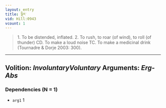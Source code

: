 ```yaml
---
layout: entry
title: ལྡིར་
vid: Hill:0943
vcount: 1
---
```

> 1\. To be distended, inflated\. 2\. To rush, to roar (of wind), to roll (of thunder) CD\. To make a loud noise TC\. To make a medicinal drink (Tournadre & Dorje 2003: 300)\.

---
Volition: _InvoluntaryVoluntary_
Arguments: _Erg-Abs_
---

### Dependencies (N = 1)
* `arg1` 1
